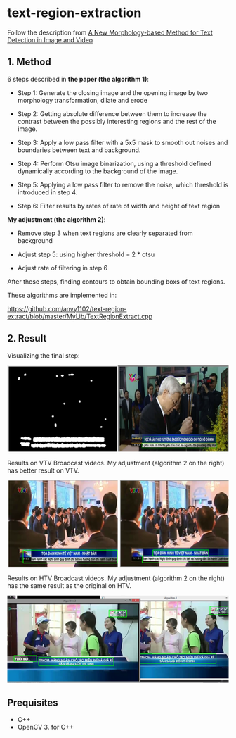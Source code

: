 # text-region-extraction

Follow the description from [A New Morphology-based Method for Text Detection in Image and Video](https://research.ijcaonline.org/volume103/number13/pxc3899251.pdf) 

## 1. Method

6 steps described in **the paper (the algorithm 1)**:

+ Step 1: Generate the closing image and the opening image by two morphology transformation, dilate and erode 

+ Step 2: Getting absolute difference between them to increase the contrast between the possibly interesting regions and the rest of the image. 

+ Step 3:  Apply a low pass filter with a 5x5 mask to smooth out
noises and boundaries between text and background.

+ Step 4: Perform Otsu image binarization, using a threshold defined dynamically according to the background of the image.

+ Step 5: Applying a low pass filter to remove the noise, which threshold is introduced in step 4.

+ Step 6: Filter results by rates of rate of width and height of text region

**My adjustment (the algorithm 2)**:

+ Remove step 3 when text regions are clearly separated from background

+ Adjust step 5: using higher threshold = 2 * otsu

+ Adjust rate of filtering in step 6

After these steps, finding contours to obtain bounding boxs of text regions. 

These algorithms are implemented in:

https://github.com/anvy1102/text-region-extract/blob/master/MyLib/TextRegionExtract.cpp


## 2. Result

Visualizing the final step:

![Process](images/process.png)

Results on VTV Broadcast videos. My adjustment (algorithm 2 on the right) has better result on VTV.

![VTV](images/vtv.png)

Results on HTV Broadcast videos. My adjustment (algorithm 2 on the right) has the same result as the original on HTV.

![VTV](images/htv.png)


## Prequisites
+ C++
+ OpenCV 3. for C++
